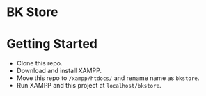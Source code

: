  # BK Store

# Getting Started
- Clone this repo.
- Download and install XAMPP.
- Move this repo to `/xampp/htdocs/` and rename name as `bkstore`.
- Run XAMPP and this project at `localhost/bkstore`.
